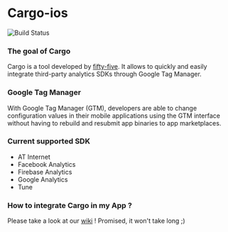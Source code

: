 # Cargo-ios

![Build Status](https://travis-ci.org/fifty-five/Cargo-ios.svg?branch=master)

### The goal of Cargo
Cargo is a tool developed by [fifty-five](http://fifty-five.com).
It allows to quickly and easily integrate third-party analytics SDKs through Google Tag Manager.

### Google Tag Manager
With Google Tag Manager (GTM), developers are able to change configuration values in their
mobile applications using the GTM interface without having to rebuild and resubmit
app binaries to app marketplaces.

### Current supported SDK
- AT Internet
- Facebook Analytics
- Firebase Analytics
- Google Analytics
- Tune

### How to integrate Cargo in my App ?
Please take a look at our [wiki](https://github.com/fifty-five/Cargo-ios/wiki) ! Promised, it won't take long ;)
